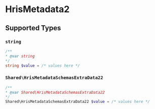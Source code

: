 # HrisMetadata2


## Supported Types

### `string`

```php
/**
* @var string
*/
string $value = /* values here */
```

### `Shared\HrisMetadataSchemasExtraData22`

```php
/**
* @var Shared\HrisMetadataSchemasExtraData22
*/
Shared\HrisMetadataSchemasExtraData22 $value = /* values here */
```

